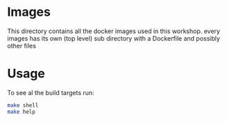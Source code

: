 # Images

This directory contains all the docker images used in this workshop.
every images has its own (top level) sub directory with a Dockerfile and possibly other files

# Usage

To see al the build targets run:

```bash
make shell
make help
```
